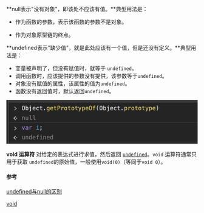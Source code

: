 **null表示"没有对象"，即该处不应该有值。**典型用法是：

- 作为函数的参数，表示该函数的参数不是对象。

- 作为对象原型链的终点。

**undefined表示"缺少值"，就是此处应该有一个值，但是还没有定义。**典型用法是：

- 变量被声明了，但没有赋值时，就等于 `undefined`。
- 调用函数时，应该提供的参数没有提供，该参数等于`undefined`。
- 对象没有赋值的属性，该属性的值为`undefined`。
- 函数没有返回值时，默认返回`undefined`。

![undefined-vs-null.png](./images/undefined-vs-null.png)

**void 运算符** 对给定的表达式进行求值，然后返回 [`undefined`](https://developer.mozilla.org/zh-CN/docs/Web/JavaScript/Reference/Global_Objects/undefined)。`void` 运算符通常只用于获取 `undefined`的原始值，一般使用`void(0)`（等同于`void 0`）。

#### 参考

[undefined与null的区别](https://www.ruanyifeng.com/blog/2014/03/undefined-vs-null.html)

[void](https://developer.mozilla.org/zh-CN/docs/Web/JavaScript/Reference/Operators/void)
